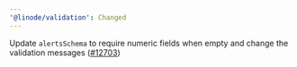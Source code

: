 ```yaml
---
'@linode/validation': Changed
---
```


Update `alertsSchema` to require numeric fields when empty and change the validation messages ([#12703](https://github.com/linode/manager/pull/12703))
